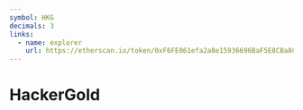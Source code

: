 ```yaml
---
symbol: HKG
decimals: 3
links:
  - name: explorer
    url: https://etherscan.io/token/0xF6FE061efa2a8e15936696BaF5E8CBa8C3F3485B
---
```


# HackerGold
